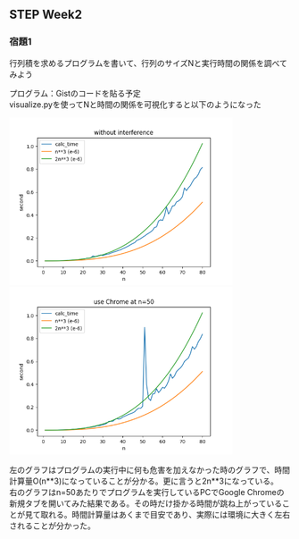 ## STEP Week2

### 宿題1<br>
行列積を求めるプログラムを書いて、行列のサイズNと実行時間の関係を調べてみよう<br>

プログラム：Gistのコードを貼る予定<br>
visualize.pyを使ってNと時間の関係を可視化すると以下のようになった<br>

<img width="400" src="./img/without_interference.png">
<img width="400" src="./img/use_chrome2.png"><br>

左のグラフはプログラムの実行中に何も危害を加えなかった時のグラフで、時間計算量O(n\**3)になっていることが分かる。更に言うと2n**3になっている。<br>
右のグラフはn=50あたりでプログラムを実行しているPCでGoogle Chromeの新規タブを開いてみた結果である。その時だけ掛かる時間が跳ね上がっていることが見て取れる。時間計算量はあくまで目安であり、実際には環境に大きく左右されることが分かった。<br>
